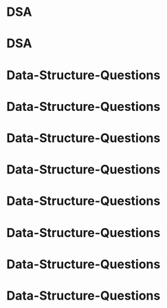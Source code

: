 # DSA
# DSA
# Data-Structure-Questions
# Data-Structure-Questions
# Data-Structure-Questions
# Data-Structure-Questions
# Data-Structure-Questions
# Data-Structure-Questions
# Data-Structure-Questions
# Data-Structure-Questions
